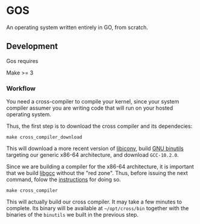 # GOS
An operating system written entirely in GO, from scratch.

## Development

Gos requires

Make >= 3

### Workflow

You need a cross-compiler to compile your kernel, since your system compiler 
assumer you are writing code that will run on your hosted operating system.

Thus, the first step is to download the cross compiler and its dependecies:

```shell
make cross_compiler_download
```

This will download a more recent version of [libiconv](https://www.gnu.org/software/libiconv/),
build [GNU binutils](https://wiki.osdev.org/Binutils) targeting our
generic x86-64 architecture, and download `GCC-10.2.0`.

Since we are building a compiler for the x86-64 architecture, it is important
that we build [libgcc](https://wiki.osdev.org/Libgcc) without the "red zone".
Thus, before issuing the next command, folow the
[instructions](https://wiki.osdev.org/Libgcc_without_red_zone) for doing so.

```shell
make cross_compiler
```

This will actually build our cross compiler. It may take a few minutes to 
complete. Its binary will be available at `~/opt/cross/bin` together with 
the binaries of the `binutils` we built in the previous step.
